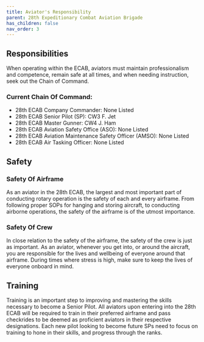 ```yaml
---
title: Aviator's Responsibility
parent: 28th Expeditionary Combat Aviation Brigade
has_children: false
nav_order: 3
---
```

## Responsibilities
When operating within the ECAB, aviators must maintain professionalism and competence, remain safe at all times, and when needing instruction, seek out the Chain of Command. 

### Current Chain Of Command:
- 28th ECAB Company Commander: None Listed
- 28th ECAB Senior Pilot (SP): CW3 F. Jet
- 28th ECAB Master Gunner: CW4 J. Ham
- 28th ECAB Aviation Safety Office (ASO): None Listed
- 28th ECAB Aviation Maintenance Safety Officer (AMSO): None Listed
- 28th ECAB Air Tasking Officer: None Listed

## Safety

### Safety Of Airframe
As an aviator in the 28th ECAB, the largest and most important part of conducting rotary operation is the safety of each and every airframe. From following proper SOPs for hanging and storing aircraft, to conducting airborne operations, the safety of the airframe is of the utmost importance.

### Safety Of Crew
In close relation to the safety of the airframe, the safety of the crew is just as important. As an aviator, whenever you get into, or around the aircraft, you are responsible for the lives and wellbeing of everyone around that airframe. During times where stress is high, make sure to keep the lives of everyone onboard in mind.

## Training
Training is an important step to improving and mastering the skills necessary to become a Senior Pilot. All aviators upon entering into the 28th ECAB will be required to train in their preferred airframe and pass checkrides to be deemed as proficient aviators in their respective designations. Each new pilot looking to become future SPs need to focus on training to hone in their skills, and progress through the ranks.
